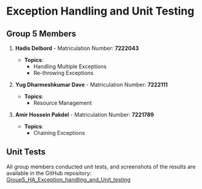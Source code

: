 # Exception Handling and Unit Testing

## Group 5 Members
1. **Hadis Delbord** - Matriculation Number: **7222043**
   - **Topics**:
     - Handling Multiple Exceptions
     - Re-throwing Exceptions

2. **Yug Dharmeshkumar Dave** - Matriculation Number: **7222111**
   - **Topics**:
     - Resource Management

3. **Amir Hossein Pakdel** - Matriculation Number: **7221789**
   - **Topics**:
     - Chaining Exceptions

## Unit Tests
All group members conducted unit tests, and screenshots of the results are available in the GitHub repository:
 [Group5_HA_Exception_handling_and_Unit_testing](https://github.com/Yug-Dave/Group5_HA_Exception_handling_and_Unit_testing)
